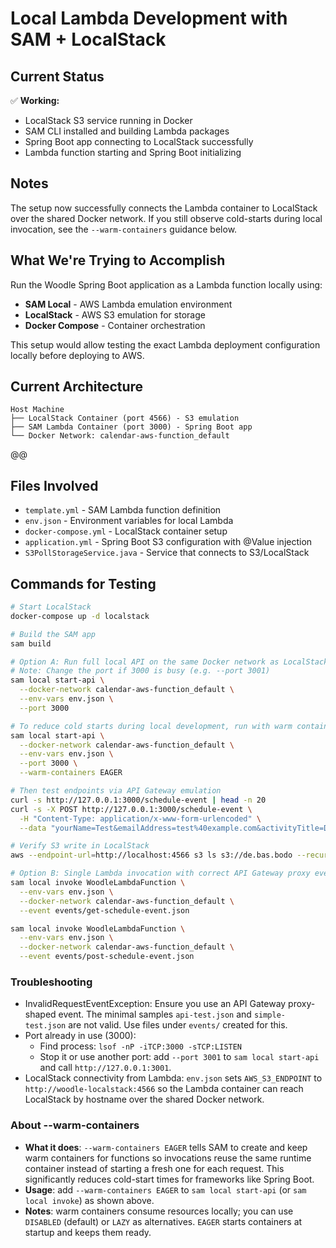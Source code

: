 # Local Lambda Development with SAM + LocalStack

## Current Status

✅ **Working:**
- LocalStack S3 service running in Docker
- SAM CLI installed and building Lambda packages
- Spring Boot app connecting to LocalStack successfully
- Lambda function starting and Spring Boot initializing

## Notes

The setup now successfully connects the Lambda container to LocalStack over the shared Docker network. If you still observe cold-starts during local invocation, see the `--warm-containers` guidance below.
## What We're Trying to Accomplish

Run the Woodle Spring Boot application as a Lambda function locally using:
- **SAM Local** - AWS Lambda emulation environment
- **LocalStack** - AWS S3 emulation for storage
- **Docker Compose** - Container orchestration

This setup would allow testing the exact Lambda deployment configuration locally before deploying to AWS.

## Current Architecture

```
Host Machine
├── LocalStack Container (port 4566) - S3 emulation
├── SAM Lambda Container (port 3000) - Spring Boot app
└── Docker Network: calendar-aws-function_default
```

@@

## Files Involved

- `template.yml` - SAM Lambda function definition
- `env.json` - Environment variables for local Lambda
- `docker-compose.yml` - LocalStack container setup
- `application.yml` - Spring Boot S3 configuration with @Value injection
- `S3PollStorageService.java` - Service that connects to S3/LocalStack

## Commands for Testing

```bash
# Start LocalStack
docker-compose up -d localstack

# Build the SAM app
sam build

# Option A: Run full local API on the same Docker network as LocalStack (preferred)
# Note: Change the port if 3000 is busy (e.g. --port 3001)
sam local start-api \
  --docker-network calendar-aws-function_default \
  --env-vars env.json \
  --port 3000

# To reduce cold starts during local development, run with warm containers enabled:
sam local start-api \
  --docker-network calendar-aws-function_default \
  --env-vars env.json \
  --port 3000 \
  --warm-containers EAGER

# Then test endpoints via API Gateway emulation
curl -s http://127.0.0.1:3000/schedule-event | head -n 20
curl -s -X POST http://127.0.0.1:3000/schedule-event \
  -H "Content-Type: application/x-www-form-urlencoded" \
  --data "yourName=Test&emailAddress=test%40example.com&activityTitle=Demo&description=Check+S3" -i

# Verify S3 write in LocalStack
aws --endpoint-url=http://localhost:4566 s3 ls s3://de.bas.bodo --recursive

# Option B: Single Lambda invocation with correct API Gateway proxy events
sam local invoke WoodleLambdaFunction \
  --env-vars env.json \
  --docker-network calendar-aws-function_default \
  --event events/get-schedule-event.json

sam local invoke WoodleLambdaFunction \
  --env-vars env.json \
  --docker-network calendar-aws-function_default \
  --event events/post-schedule-event.json
```

### Troubleshooting

- InvalidRequestEventException: Ensure you use an API Gateway proxy-shaped event. The minimal samples
  `api-test.json` and `simple-test.json` are not valid. Use files under `events/` created for this.
- Port already in use (3000):
  - Find process: `lsof -nP -iTCP:3000 -sTCP:LISTEN`
  - Stop it or use another port: add `--port 3001` to `sam local start-api` and call `http://127.0.0.1:3001`.
- LocalStack connectivity from Lambda: `env.json` sets `AWS_S3_ENDPOINT` to `http://woodle-localstack:4566`
  so the Lambda container can reach LocalStack by hostname over the shared Docker network.

### About --warm-containers

- **What it does**: `--warm-containers EAGER` tells SAM to create and keep warm containers for functions so invocations reuse the same runtime container instead of starting a fresh one for each request. This significantly reduces cold-start times for frameworks like Spring Boot.
- **Usage**: add `--warm-containers EAGER` to `sam local start-api` (or `sam local invoke`) as shown above.
- **Notes**: warm containers consume resources locally; you can use `DISABLED` (default) or `LAZY` as alternatives. `EAGER` starts containers at startup and keeps them ready.